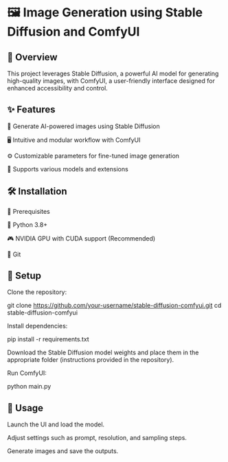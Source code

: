 # 🖼️ Image Generation using Stable Diffusion and ComfyUI

## 🚀 Overview

This project leverages Stable Diffusion, a powerful AI model for generating high-quality images, with ComfyUI, a user-friendly interface designed for enhanced accessibility and control.

## ✨ Features

🎨 Generate AI-powered images using Stable Diffusion

🖥️ Intuitive and modular workflow with ComfyUI

⚙️ Customizable parameters for fine-tuned image generation

🔌 Supports various models and extensions

## 🛠️ Installation

📌 Prerequisites

🐍 Python 3.8+

🎮 NVIDIA GPU with CUDA support (Recommended)

🔗 Git

## 🔧 Setup

Clone the repository:

git clone https://github.com/your-username/stable-diffusion-comfyui.git
cd stable-diffusion-comfyui

Install dependencies:

pip install -r requirements.txt

Download the Stable Diffusion model weights and place them in the appropriate folder (instructions provided in the repository).

Run ComfyUI:

python main.py

## 🎯 Usage

Launch the UI and load the model.

Adjust settings such as prompt, resolution, and sampling steps.

Generate images and save the outputs.

